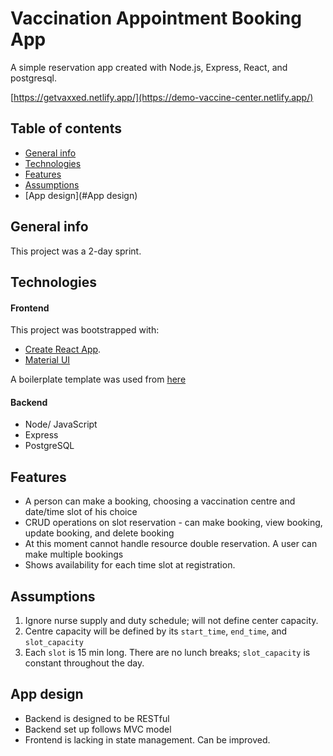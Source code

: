 # Vaccination Appointment Booking App

A simple reservation app created with Node.js, Express, React, and postgresql.

[https://getvaxxed.netlify.app/](https://demo-vaccine-center.netlify.app/)

## Table of contents

- [General info](#general-info)
- [Technologies](#technologies)
- [Features](#Features)
- [Assumptions](#Assumptions)
- [App design](#App design)

## General info

This project was a 2-day sprint.

## Technologies

#### Frontend

This project was bootstrapped with:

- [Create React App](https://github.com/facebook/create-react-app).
- [Material UI](https://mui.com/)

A boilerplate template was used from [here](https://github.com/homageapp/vaccination-center/tree/main/frontend)

#### Backend

- Node/ JavaScript
- Express
- PostgreSQL

## Features

- A person can make a booking, choosing a vaccination centre and date/time slot of his choice
- CRUD operations on slot reservation - can make booking, view booking, update booking, and delete booking
- At this moment cannot handle resource double reservation. A user can make multiple bookings
- Shows availability for each time slot at registration.

## Assumptions

1. Ignore nurse supply and duty schedule; will not define center capacity.
2. Centre capacity will be defined by its `start_time`, `end_time`, and `slot_capacity`
3. Each `slot` is 15 min long. There are no lunch breaks; `slot_capacity` is constant throughout the day.

## App design

- Backend is designed to be RESTful
- Backend set up follows MVC model
- Frontend is lacking in state management. Can be improved.
